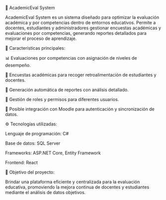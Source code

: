 📌 AcademicEval System

AcademicEval System es un sistema diseñado para optimizar la evaluación académica y por competencias dentro de entornos educativos. Permite a docentes, estudiantes y administradores gestionar encuestas académicas y evaluaciones por competencias, generando reportes detallados para mejorar el proceso de aprendizaje.

🚀 Características principales:

📊 Evaluaciones por competencias con asignación de niveles de desempeño.

📝 Encuestas académicas para recoger retroalimentación de estudiantes y docentes.

📄 Generación automática de reportes con análisis detallado.

🔐 Gestión de roles y permisos para diferentes usuarios.

🔗 Posible integración con Moodle para autenticación y sincronización de datos.

⚙️ Tecnologías utilizadas:

Lenguaje de programación: C#

Base de datos: SQL Server 

Frameworks: ASP.NET Core, Entity Framework

Frontend: React

🎯 Objetivo del proyecto:

Brindar una plataforma eficiente y centralizada para la evaluación educativa, promoviendo la mejora continua de docentes y estudiantes mediante el análisis de datos objetivos.
